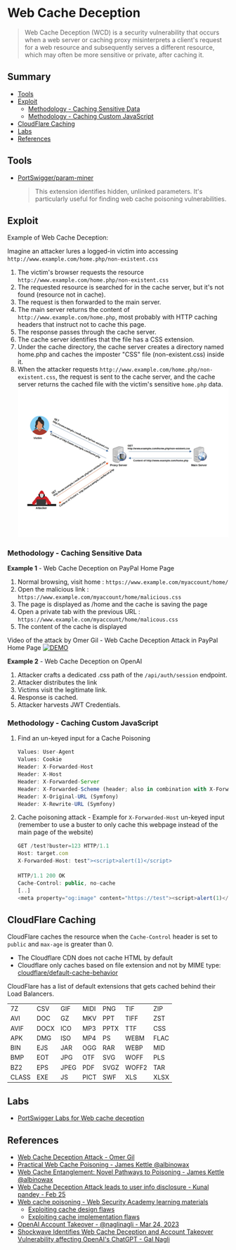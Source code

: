 # Web Cache Deception
> Web Cache Deception (WCD) is a security vulnerability that occurs when a web server or caching proxy misinterprets a client's request for a web resource and subsequently serves a different resource, which may often be more sensitive or private, after caching it.

## Summary

* [Tools](#tools)
* [Exploit](#exploit)
    * [Methodology - Caching Sensitive Data](#methodology---caching-sensitive-data)
    * [Methodology - Caching Custom JavaScript](#methodology---caching-custom-javascript)
* [CloudFlare Caching](#cloudflare-caching)
* [Labs](#labs)
* [References](#references)


## Tools

* [PortSwigger/param-miner](https://github.com/PortSwigger/param-miner)
    > This extension identifies hidden, unlinked parameters. It's particularly useful for finding web cache poisoning vulnerabilities.

## Exploit

Example of Web Cache Deception: 

Imagine an attacker lures a logged-in victim into accessing `http://www.example.com/home.php/non-existent.css`

1. The victim's browser requests the resource `http://www.example.com/home.php/non-existent.css`
2. The requested resource is searched for in the cache server, but it's not found (resource not in cache). 
3. The request is then forwarded to the main server. 
4. The main server returns the content of `http://www.example.com/home.php`, most probably with HTTP caching headers that instruct not to cache this page. 
5. The response passes through the cache server. 
6. The cache server identifies that the file has a CSS extension. 
7. Under the cache directory, the cache server creates a directory named home.php and caches the imposter "CSS" file (non-existent.css) inside it. 
8. When the attacker requests `http://www.example.com/home.php/non-existent.css`, the request is sent to the cache server, and the cache server returns the cached file with the victim's sensitive `home.php` data.
![WCD Demonstration](Images/wcd.jpg)


### Methodology - Caching Sensitive Data

**Example 1** - Web Cache Deception on PayPal Home Page
1. Normal browsing, visit home : `https://www.example.com/myaccount/home/`
2. Open the malicious link : `https://www.example.com/myaccount/home/malicious.css`
3. The page is displayed as /home and the cache is saving the page
4. Open a private tab with the previous URL : `https://www.example.com/myaccount/home/malicous.css`
5. The content of the cache is displayed

Video of the attack by Omer Gil - Web Cache Deception Attack in PayPal Home Page
[![DEMO](https://i.vimeocdn.com/video/674856618-f9bac811a4c7bcf635c4eff51f68a50e3d5532ca5cade3db784c6d178b94d09a-d)](https://vimeo.com/249130093)

**Example 2** - Web Cache Deception on OpenAI
1. Attacker crafts a dedicated .css path of the `/api/auth/session` endpoint.
2. Attacker distributes the link
3. Victims visit the legitimate link.
4. Response is cached.
5. Attacker harvests JWT Credentials.


### Methodology - Caching Custom JavaScript

1. Find an un-keyed input for a Cache Poisoning
    ```js
    Values: User-Agent
    Values: Cookie
    Header: X-Forwarded-Host
    Header: X-Host
    Header: X-Forwarded-Server
    Header: X-Forwarded-Scheme (header; also in combination with X-Forwarded-Host)
    Header: X-Original-URL (Symfony)
    Header: X-Rewrite-URL (Symfony)
    ```
2. Cache poisoning attack - Example for `X-Forwarded-Host` un-keyed input (remember to use a buster to only cache this webpage instead of the main page of the website)
    ```js
    GET /test?buster=123 HTTP/1.1
    Host: target.com
    X-Forwarded-Host: test"><script>alert(1)</script>

    HTTP/1.1 200 OK
    Cache-Control: public, no-cache
    [..]
    <meta property="og:image" content="https://test"><script>alert(1)</script>">
    ```


## CloudFlare Caching

CloudFlare caches the resource when the `Cache-Control` header is set to `public` and `max-age` is greater than 0. 

- The Cloudflare CDN does not cache HTML by default
- Cloudflare only caches based on file extension and not by MIME type: [cloudflare/default-cache-behavior](https://developers.cloudflare.com/cache/about/default-cache-behavior/)

CloudFlare has a list of default extensions that gets cached behind their Load Balancers.

|       |      |      |      |      |       |      |
|-------|------|------|------|------|-------|------|
| 7Z    | CSV  | GIF  | MIDI | PNG  | TIF   | ZIP  |
| AVI   | DOC  | GZ   | MKV  | PPT  | TIFF  | ZST  |
| AVIF  | DOCX | ICO  | MP3  | PPTX | TTF   | CSS  |
| APK   | DMG  | ISO  | MP4  | PS   | WEBM  | FLAC |
| BIN   | EJS  | JAR  | OGG  | RAR  | WEBP  | MID  |
| BMP   | EOT  | JPG  | OTF  | SVG  | WOFF  | PLS  |
| BZ2   | EPS  | JPEG | PDF  | SVGZ | WOFF2 | TAR  |
| CLASS | EXE  | JS   | PICT | SWF  | XLS   | XLSX |



## Labs 

* [PortSwigger Labs for Web cache deception](https://portswigger.net/web-security/all-labs#web-cache-poisoning)

## References

* [Web Cache Deception Attack - Omer Gil](http://omergil.blogspot.fr/2017/02/web-cache-deception-attack.html)
* [Practical Web Cache Poisoning - James Kettle @albinowax](https://portswigger.net/blog/practical-web-cache-poisoning)
* [Web Cache Entanglement: Novel Pathways to Poisoning - James Kettle @albinowax](https://portswigger.net/research/web-cache-entanglement)
* [Web Cache Deception Attack leads to user info disclosure - Kunal pandey - Feb 25](https://medium.com/@kunal94/web-cache-deception-attack-leads-to-user-info-disclosure-805318f7bb29)
* [Web cache poisoning - Web Security Academy learning materials](https://portswigger.net/web-security/web-cache-poisoning)
  - [Exploiting cache design flaws](https://portswigger.net/web-security/web-cache-poisoning/exploiting-design-flaws)
  - [Exploiting cache implementation flaws](https://portswigger.net/web-security/web-cache-poisoning/exploiting-implementation-flaws)
* [OpenAI Account Takeover - @naglinagli - Mar 24, 2023](https://twitter.com/naglinagli/status/1639343866313601024)
* [Shockwave Identifies Web Cache Deception and Account Takeover Vulnerability affecting OpenAI's ChatGPT - Gal Nagli](https://www.shockwave.cloud/blog/shockwave-works-with-openai-to-fix-critical-chatgpt-vulnerability)